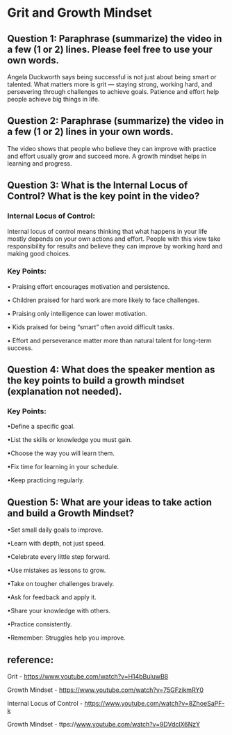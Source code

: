 # Grit and Growth Mindset

## Question 1: Paraphrase (summarize) the video in a few (1 or 2) lines. Please feel free to use your own words.

Angela Duckworth says being successful is not just about being smart or talented. What matters more is grit — staying strong, working hard, and persevering through challenges to achieve goals. Patience and effort help people achieve big things in life.

## Question 2: Paraphrase (summarize) the video in a few (1 or 2) lines in your own words.

The video shows that people who believe they can improve with practice and effort usually grow and succeed more. A growth mindset helps in learning and progress.

## Question 3: What is the Internal Locus of Control? What is the key point in the video?
### Internal Locus of Control:
Internal locus of control means thinking that what happens in your life mostly depends on your own actions and effort. People with this view take responsibility for results and believe they can improve by working hard and making good choices.

### Key Points:

• Praising effort encourages motivation and persistence.

• Children praised for hard work are more likely to face challenges.

• Praising only intelligence can lower motivation.

•  Kids praised for being “smart” often avoid difficult tasks.

• Effort and perseverance matter more than natural talent for long-term success.


## Question 4: What does the speaker mention as the key points to build a growth mindset (explanation not needed).
### Key Points:

•Define a specific goal.

•List the skills or knowledge you must gain.

•Choose the way you will learn them.

•Fix time for learning in your schedule.

•Keep practicing regularly.

## Question 5: What are your ideas to take action and build a Growth Mindset?

•Set small daily goals to improve.

•Learn with depth, not just speed.

•Celebrate every little step forward.

•Use mistakes as lessons to grow.

•Take on tougher challenges bravely.

•Ask for feedback and apply it.

•Share your knowledge with others.

•Practice consistently.

•Remember: Struggles help you improve.

## reference: 
Grit - https://www.youtube.com/watch?v=H14bBuluwB8

Growth Mindset - https://www.youtube.com/watch?v=75GFzikmRY0

Internal Locus of Control - https://www.youtube.com/watch?v=8ZhoeSaPF-k

Growth Mindset - ttps://www.youtube.com/watch?v=9DVdclX6NzY


